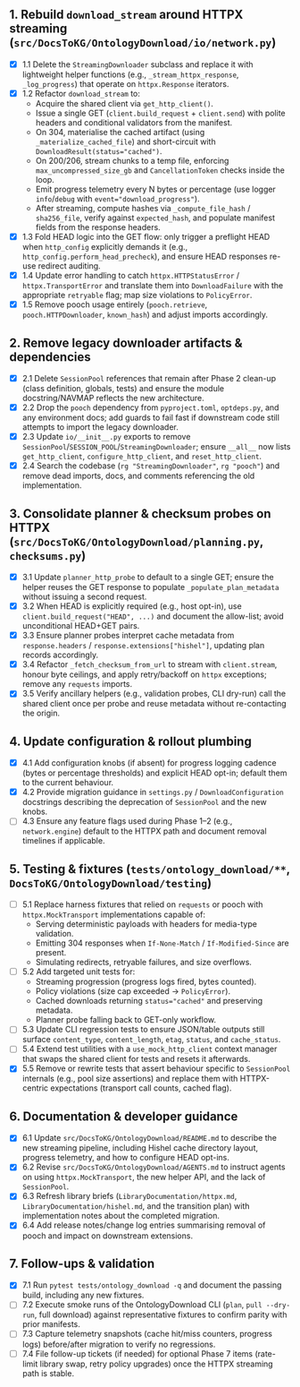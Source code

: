 ## 1. Rebuild `download_stream` around HTTPX streaming (`src/DocsToKG/OntologyDownload/io/network.py`)
- [x] 1.1 Delete the `StreamingDownloader` subclass and replace it with lightweight helper functions (e.g., `_stream_httpx_response`, `_log_progress`) that operate on `httpx.Response` iterators.
- [x] 1.2 Refactor `download_stream` to:
  - Acquire the shared client via `get_http_client()`.
  - Issue a single GET (`client.build_request` + `client.send`) with polite headers and conditional validators from the manifest.
  - On 304, materialise the cached artifact (using `_materialize_cached_file`) and short-circuit with `DownloadResult(status="cached")`.
  - On 200/206, stream chunks to a temp file, enforcing `max_uncompressed_size_gb` and `CancellationToken` checks inside the loop.
  - Emit progress telemetry every N bytes or percentage (use logger `info`/`debug` with `event="download_progress"`).
  - After streaming, compute hashes via `_compute_file_hash` / `sha256_file`, verify against `expected_hash`, and populate manifest fields from the response headers.
- [x] 1.3 Fold HEAD logic into the GET flow: only trigger a preflight HEAD when `http_config` explicitly demands it (e.g., `http_config.perform_head_precheck`), and ensure HEAD responses re-use redirect auditing.
- [x] 1.4 Update error handling to catch `httpx.HTTPStatusError` / `httpx.TransportError` and translate them into `DownloadFailure` with the appropriate `retryable` flag; map size violations to `PolicyError`.
- [x] 1.5 Remove pooch usage entirely (`pooch.retrieve`, `pooch.HTTPDownloader`, `known_hash`) and adjust imports accordingly.

## 2. Remove legacy downloader artifacts & dependencies
- [x] 2.1 Delete `SessionPool` references that remain after Phase 2 clean-up (class definition, globals, tests) and ensure the module docstring/NAVMAP reflects the new architecture.
- [x] 2.2 Drop the `pooch` dependency from `pyproject.toml`, `optdeps.py`, and any environment docs; add guards to fail fast if downstream code still attempts to import the legacy downloader.
- [x] 2.3 Update `io/__init__.py` exports to remove `SessionPool`/`SESSION_POOL`/`StreamingDownloader`; ensure `__all__` now lists `get_http_client`, `configure_http_client`, and `reset_http_client`.
- [x] 2.4 Search the codebase (`rg "StreamingDownloader"`, `rg "pooch"`) and remove dead imports, docs, and comments referencing the old implementation.

## 3. Consolidate planner & checksum probes on HTTPX (`src/DocsToKG/OntologyDownload/planning.py`, `checksums.py`)
- [x] 3.1 Update `planner_http_probe` to default to a single GET; ensure the helper reuses the GET response to populate `_populate_plan_metadata` without issuing a second request.
- [x] 3.2 When HEAD is explicitly required (e.g., host opt-in), use `client.build_request("HEAD", ...)` and document the allow-list; avoid unconditional HEAD+GET pairs.
- [x] 3.3 Ensure planner probes interpret cache metadata from `response.headers` / `response.extensions["hishel"]`, updating plan records accordingly.
- [x] 3.4 Refactor `_fetch_checksum_from_url` to stream with `client.stream`, honour byte ceilings, and apply retry/backoff on `httpx` exceptions; remove any `requests` imports.
- [x] 3.5 Verify ancillary helpers (e.g., validation probes, CLI dry-run) call the shared client once per probe and reuse metadata without re-contacting the origin.

## 4. Update configuration & rollout plumbing
- [x] 4.1 Add configuration knobs (if absent) for progress logging cadence (bytes or percentage thresholds) and explicit HEAD opt-in; default them to the current behaviour.
- [x] 4.2 Provide migration guidance in `settings.py` / `DownloadConfiguration` docstrings describing the deprecation of `SessionPool` and the new knobs.
- [ ] 4.3 Ensure any feature flags used during Phase 1–2 (e.g., `network.engine`) default to the HTTPX path and document removal timelines if applicable.

## 5. Testing & fixtures (`tests/ontology_download/**`, `DocsToKG/OntologyDownload/testing`)
- [ ] 5.1 Replace harness fixtures that relied on `requests` or pooch with `httpx.MockTransport` implementations capable of:
  - Serving deterministic payloads with headers for media-type validation.
  - Emitting 304 responses when `If-None-Match` / `If-Modified-Since` are present.
  - Simulating redirects, retryable failures, and size overflows.
- [ ] 5.2 Add targeted unit tests for:
  - Streaming progression (progress logs fired, bytes counted).
  - Policy violations (size cap exceeded → `PolicyError`).
  - Cached downloads returning `status="cached"` and preserving metadata.
  - Planner probe falling back to GET-only workflow.
- [ ] 5.3 Update CLI regression tests to ensure JSON/table outputs still surface `content_type`, `content_length`, `etag`, `status`, and `cache_status`.
- [ ] 5.4 Extend test utilities with a `use_mock_http_client` context manager that swaps the shared client for tests and resets it afterwards.
- [x] 5.5 Remove or rewrite tests that assert behaviour specific to `SessionPool` internals (e.g., pool size assertions) and replace them with HTTPX-centric expectations (transport call counts, cached flag).

## 6. Documentation & developer guidance
- [x] 6.1 Update `src/DocsToKG/OntologyDownload/README.md` to describe the new streaming pipeline, including Hishel cache directory layout, progress telemetry, and how to configure HEAD opt-ins.
- [x] 6.2 Revise `src/DocsToKG/OntologyDownload/AGENTS.md` to instruct agents on using `httpx.MockTransport`, the new helper API, and the lack of `SessionPool`.
- [x] 6.3 Refresh library briefs (`LibraryDocumentation/httpx.md`, `LibraryDocumentation/hishel.md`, and the transition plan) with implementation notes about the completed migration.
- [x] 6.4 Add release notes/change log entries summarising removal of pooch and impact on downstream extensions.

## 7. Follow-ups & validation
- [x] 7.1 Run `pytest tests/ontology_download -q` and document the passing build, including any new fixtures.
- [ ] 7.2 Execute smoke runs of the OntologyDownload CLI (`plan`, `pull --dry-run`, full download) against representative fixtures to confirm parity with prior manifests.
- [ ] 7.3 Capture telemetry snapshots (cache hit/miss counters, progress logs) before/after migration to verify no regressions.
- [ ] 7.4 File follow-up tickets (if needed) for optional Phase 7 items (rate-limit library swap, retry policy upgrades) once the HTTPX streaming path is stable.
